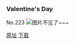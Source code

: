 ### Valentine's Day
No.223
![图片不见了~~~](https://imgs.xkcd.com/comics/valentines_day.jpg)

[原址](https://xkcd.com//223) [下载](https://imgs.xkcd.com/comics/valentines_day.jpg)

